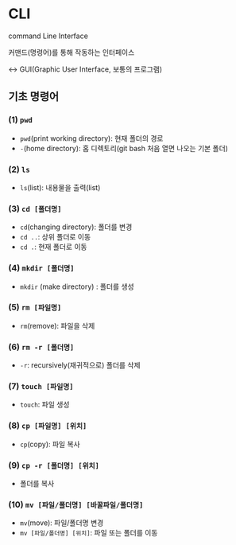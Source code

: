 # CLI

command Line Interface

커맨드(명령어)를 통해 작동하는 인터페이스

<-> GUI(Graphic User Interface, 보통의 프로그램)



## 기초 명령어

### (1) `pwd`

* `pwd`(print working directory): 현재 폴더의 경로
* `-`(home directory): 홈 디렉토리(git bash 처음 열면 나오는 기본 폴더)



### (2) `ls`

* `ls`(list): 내용물을 출력(list)



### (3) `cd [폴더명]`

* `cd`(changing directory): 폴더를 변경
* `cd ..`: 상위 폴더로 이동
* `cd .`: 현재 폴더로 이동



### (4) `mkdir [폴더명]`

* `mkdir` (make directory) : 폴더를 생성



### (5) `rm [파일명]`

* `rm`(remove): 파일을 삭제



### (6) `rm -r [폴더명]`

* `-r`: recursively(재귀적으로) 폴더를 삭제



### (7) `touch [파일명]`

* `touch`: 파일 생성



### (8) `cp [파일명] [위치]`

* `cp`(copy): 파일 복사



### (9) `cp -r [폴더명] [위치]`

* 폴더를 복사



### (10) __`mv [파일/폴더명] [바꿀파일/폴더명]`__

* `mv`(move): 파일/폴더명 변경
* `mv [파일/폴더명] [위치]`: 파일 또는 폴더를 이동






